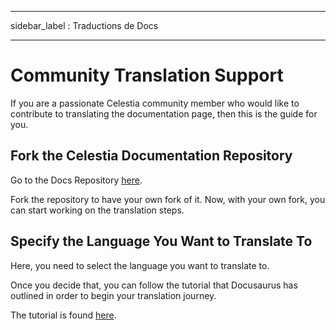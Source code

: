 - - -
sidebar_label : Traductions de Docs
- - -

# Community Translation Support

If you are a passionate Celestia community member who would like to contribute to translating the documentation page, then this is the guide for you.

## Fork the Celestia Documentation Repository

Go to the Docs Repository [here](https://github.com/celestiaorg/docs).

Fork the repository to have your own fork of it. Now, with your own fork, you can start working on the translation steps.

## Specify the Language You Want to Translate To

Here, you need to select the language you want to translate to.

Once you decide that, you can follow the tutorial that Docusaurus has outlined in order to begin your translation journey.

The tutorial is found [here](https://docusaurus.io/docs/i18n/tutorial).
